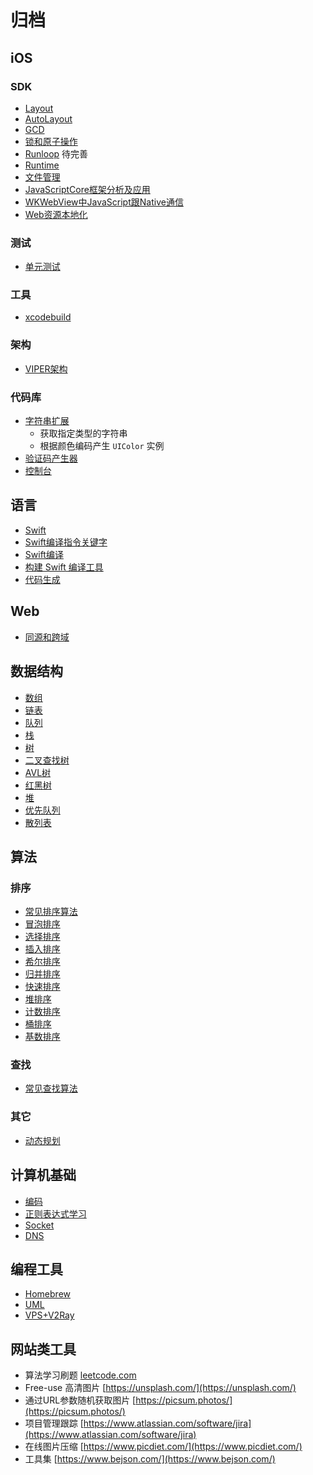 # 归档

## iOS

### SDK

- [Layout](IOS/SDK/Layout.md)
- [AutoLayout](IOS/SDK/AutoLayout.md)
- [GCD](IOS/SDK/GCD.md)
- [锁和原子操作](IOS/SDK/Lock.md)
- [Runloop](IOS/SDK/Runloop.md) 待完善
- [Runtime](IOS/SDK/Runtime.md)
- [文件管理](IOS/SDK/FileManager.md)
- [JavaScriptCore框架分析及应用](IOS/SDK/JSCore.md)
- [WKWebView中JavaScript跟Native通信](IOS/SDK/JSInteraction.md)
- [Web资源本地化](IOS/SDK/WebLocalized.md)

### 测试

- [单元测试](IOS/Testing/UnitTesting.md)

### 工具

- [xcodebuild](IOS/Tools/Xcodebuild.md)

### 架构

- [VIPER架构](IOS/Architecture/VIPER.md)
<!--- [编码规范](IOS/Architecture/CodingStyle.md) TODO
-->

### 代码库

- [字符串扩展](IOS/Code/StringExtension.swift)
	- 获取指定类型的字符串
	- 根据颜色编码产生 `UIColor` 实例
- [验证码产生器](IOS/Code/CaptchaView.swift)
- [控制台](IOS/Code/Console.swift)

## 语言

- [Swift](Language/Swift.md)
- [Swift编译指令关键字](Language/SwiftCompilerKeyword.md)
- [Swift编译](Language/SwiftCompilation.md)
- [构建 Swift 编译工具](https://www.polidea.com/blog/how-to-build-swift-compiler-based-tool-the-step-by-step-guide/)
- [代码生成](Language/SwiftCodeGenerate.md)

## Web

- [同源和跨域](Web/Origin.md)


## 数据结构

- [数组](DataStruct/Array.md)
- [链表](DataStruct/LinkedList.md)
- [队列](DataStruct/Queue.md)
- [栈](DataStruct/Stack.md)
- [树](DataStruct/Tree.md)
- [二叉查找树](DataStruct/BinarySearchTree.md)
- [AVL树](DataStruct/AVLTree.md)
- [红黑树](DataStruct/RedBlackTree.md)
- [堆](DataStruct/Heap.md)
- [优先队列](DataStruct/PriorityQueue.md)
- [散列表](DataStruct/HashTable.md)

## 算法

### 排序

- [常见排序算法](Algorithm/Sort/Sort.md)
- [冒泡排序](Algorithm/Sort/BubbleSort.md)
- [选择排序](Algorithm/Sort/SelectionSort.md)
- [插入排序](Algorithm/Sort/InsertionSort.md)
- [希尔排序](Algorithm/Sort/ShellSort.md)
- [归并排序](Algorithm/Sort/MergeSort.md)
- [快速排序](Algorithm/Sort/QuickSort.md)
- [堆排序](Algorithm/Sort/HeapSort.md)
- [计数排序](Algorithm/Sort/CountingSort.md)
- [桶排序](Algorithm/Sort/BucketSort.md)
- [基数排序](Algorithm/Sort/RadixSort.md)

### 查找

- [常见查找算法](Algorithm/Search/Search.md)

<!--深度优先和广度优先-->

### 其它

- [动态规划](Algorithm/Other/DynamicProgramming.md)

## 计算机基础

- [编码](Basics/Encoding.md)
- [正则表达式学习](https://www.jb51.net/tools/zhengze.html)
- [Socket](Basics/Socket.md)
- [DNS](Basics/DNS.md)

<!--- [二进制、十进制、十六进制]()
- [基本数据类型及其占用的长度]()-->


## 编程工具

- [Homebrew](DeveloperTools/Homebrew.md)
- [UML](DeveloperTools/UML.md)
- [VPS+V2Ray](DeveloperTools/VPS_V2Ray.md)

## 网站类工具

- 算法学习刷题 [leetcode.com](https://leetcode.com)
- Free-use 高清图片 [https://unsplash.com/](https://unsplash.com/)
- 通过URL参数随机获取图片 [https://picsum.photos/](https://picsum.photos/)
- 项目管理跟踪 [https://www.atlassian.com/software/jira](https://www.atlassian.com/software/jira)
- 在线图片压缩 [https://www.picdiet.com/](https://www.picdiet.com/)
- 工具集 [https://www.bejson.com/](https://www.bejson.com/)
